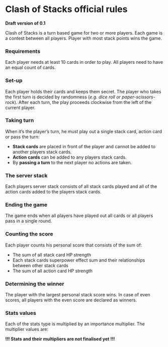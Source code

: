 # **Clash of Stacks** official rules
**Draft version of 0.1**

Clash of Stacks is a turn based game for two or more players. Each game is a contest between all players. Player with most stack points wins the game.

### Requirements
Each player needs at least 10 cards in order to play. All players need to have an equal count of cards.

### Set-up
Each player holds their cards and keeps them secret. The player who takes the first turn is decided by randomness (_e.g. dice roll or paper-scissors-rock_).
After each turn, the play proceeds clockwise from the left of the current player.

### Taking turn
When it’s the player’s turn, he must play out a single stack card, action card or pass the turn:
  - **Stack cards** are placed in front of the player and cannot be added to another players stack cards.
  - **Action cards** can be added to any players stack cards.
  - By **passing a turn** to the next player no actions are taken.

### The server stack
Each players server stack consists of all stack cards played and all of the action cards added to the players stack cards.

### Ending the game
The game ends when all players have played out all cards or all players pass in a single round.

### Counting the score
Each player counts his personal score that consists of the sum of:
  - The sum of all stack card HP strength
  - Each stack cards superpower effect sum and their relationships between other stack cards
  - The sum of all action card HP strength

### Determining the winner
The player with the largest personal stack score wins. In case of even scores, all players with the even score are declared as winners.

### Stats values
Each of the stats type is multiplied by an importance multiplier. The multiplier values are:

**!!! Stats and their multipliers are not finalised yet !!!**


